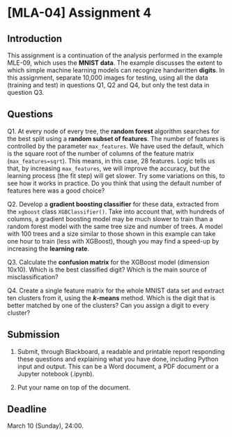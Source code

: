 # [MLA-04] Assignment 4

## Introduction

This assignment is a continuation of the analysis performed in the example MLE-09, which uses the **MNIST data**. The example discusses the extent to which simple machine learning models can recognize handwritten **digits**. In this assignment, separate 10,000 images for testing, using all the data (training and test) in questions Q1, Q2 and Q4, but only the test data in question Q3. 

## Questions

Q1. At every node of every tree, the **random forest** algorithm searches for the best split using a **random subset of features**. The number of features is controlled by the parameter `max_features`. We have used the default, which is the square root of the number of columns of the feature matrix (`max_features=sqrt`). This means, in this case, 28 features. Logic tells us that, by increasing `max_features`, we will improve the accuracy, but the learning process (the fit step) will get slower. Try some variations on this, to see how it works in practice. Do you think that using the default number of features here was a good choice?

Q2. Develop a **gradient boosting classifier** for these data, extracted from the `xgboost` class `XGBClassifier()`. Take into account that, with hundreds of columns, a gradient boosting model may be much slower to train than a random forest model with the same tree size and number of trees. A model with 100 trees and a size similar to those shown in this example can take one hour to train (less with XGBoost), though you may find a speed-up by increasing the **learning rate**.

Q3. Calculate the **confusion matrix** for the XGBoost model (dimension 10x10). Which is the best classified digit? Which is the main source of misclassification?

Q4. Create a single feature matrix for the whole MNIST data set and extract ten clusters from it, using the **$k$-means** method. Which is the digit that is better matched by one of the clusters? Can you assign a digit to every cluster?

## Submission

1. Submit, through Blackboard, a readable and printable report responding these questions and explaining what you have done, including Python input and output. This can be a Word document, a PDF document or a Jupyter notebook (.ipynb).

2. Put your name on top of the document.

## Deadline

March 10 (Sunday), 24:00.
